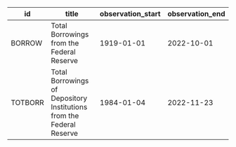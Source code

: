 | id      | title                                                                | observation_start   | observation_end   |
|---------|----------------------------------------------------------------------|---------------------|-------------------|
| BORROW  | Total Borrowings from the Federal Reserve                            | 1919-01-01          | 2022-10-01        |
| TOTBORR | Total Borrowings of Depository Institutions from the Federal Reserve | 1984-01-04          | 2022-11-23        |